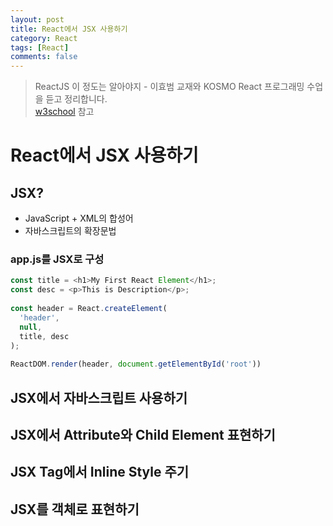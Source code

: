 ```yaml
---
layout: post
title: React에서 JSX 사용하기
category: React
tags: [React]
comments: false
---
```

> ReactJS 이 정도는 알아야지 - 이효범 교재와 KOSMO React 프로그래밍 수업을 듣고 정리합니다.  
> [w3school](https://www.w3schools.com) 참고

# React에서 JSX 사용하기

## JSX?
- JavaScript + XML의 합성어
- 자바스크립트의 확장문법

### app.js를 JSX로 구성

```javascript
const title = <h1>My First React Element</h1>;
const desc = <p>This is Description</p>;
 
const header = React.createElement(
  'header',
  null,
  title, desc
);
 
ReactDOM.render(header, document.getElementById('root'))
```

## JSX에서 자바스크립트 사용하기

## JSX에서 Attribute와 Child Element 표현하기

## JSX Tag에서 Inline Style 주기



## JSX를 객체로 표현하기

